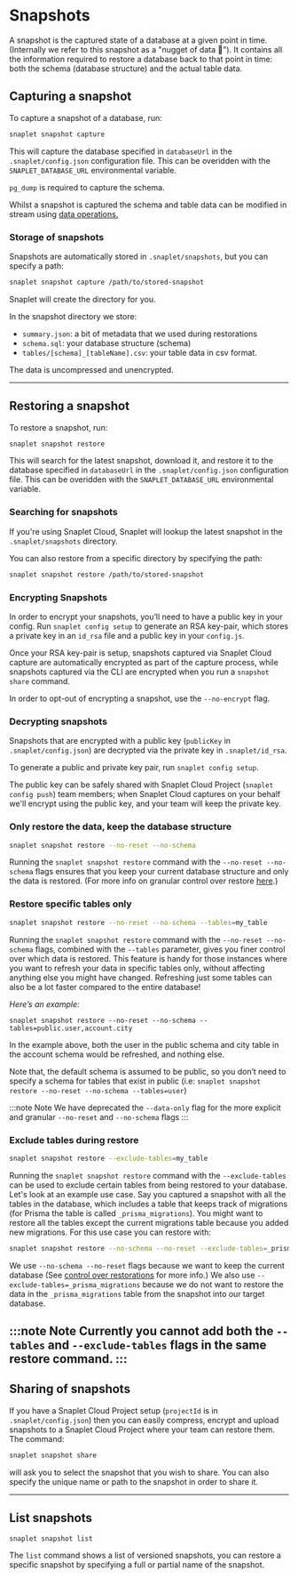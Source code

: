 # Snapshots

A snapshot is the captured state of a database at a given point in time. (Internally we refer to this snapshot as a "nugget of data 🍗").
It contains all the information required to restore a database back to that point in time: both the schema (database structure) and the actual table data.

## Capturing a snapshot

To capture a snapshot of a database, run:

```bash
snaplet snapshot capture
```

This will capture the database specified in `databaseUrl` in the `.snaplet/config.json` configuration file. This can be overidden with the `SNAPLET_DATABASE_URL` environmental variable.

`pg_dump` is required to capture the schema.

Whilst a snapshot is captured the schema and table data can be modified in stream using [data operations.](/references/data-operations/overview)

### Storage of snapshots

Snapshots are automatically stored in `.snaplet/snapshots`, but you can specify a path:

```bash
snaplet snapshot capture /path/to/stored-snapshot
```

Snaplet will create the directory for you.

In the snapshot directory we store:

- `summary.json`: a bit of metadata that we used during restorations
- `schema.sql`: your database structure (schema)
- `tables/[schema]_[tableName].csv`: your table data in csv format.

The data is uncompressed and unencrypted.

---

## Restoring a snapshot

To restore a snapshot, run:

```bash
snaplet snapshot restore
```

This will search for the latest snapshot, download it, and restore it to the database specified in `databaseUrl` in the `.snaplet/config.json` configuration file.
This can be overidden with the `SNAPLET_DATABASE_URL` environmental variable.

### Searching for snapshots

If you're using Snaplet Cloud, Snaplet will lookup the latest snapshot in the `.snaplet/snapshots` directory.

You can also restore from a specific directory by specifying the path:

```bash
snaplet snapshot restore /path/to/stored-snapshot
```

### Encrypting Snapshots

In order to encrypt your snapshots, you’ll need to have a public key in your config. Run `snaplet config setup` to generate an RSA key-pair, which stores a private key in an `id_rsa` file and a public key in your `config.js`. 

Once your RSA key-pair is setup, snapshots captured via Snaplet Cloud capture are automatically encrypted as part of the capture process, while snapshots captured via the CLI are encrypted when you run a `snapshot share` command.

In order to opt-out of encrypting a snapshot, use the `--no-encrypt` flag.


### Decrypting snapshots

Snapshots that are encrypted with a public key (`publicKey` in `.snaplet/config.json`) are decrypted via the private key in `.snaplet/id_rsa`.

To generate a public and private key pair, run `snaplet config setup`.

The public key can be safely shared with Snaplet Cloud Project (`snaplet config push`) team members; when Snaplet Cloud captures on your behalf we'll encrypt using the public key, and your team will keep the private key.

### Only restore the data, keep the database structure

```bash
snaplet snapshot restore --no-reset --no-schema
```

Running the `snaplet snapshot restore` command with the `--no-reset --no-schema` flags ensures that you keep your current database structure and only the data is restored. (For more info on granular control over restore [here](/getting-started/restoring#more-granular-control-over-restorations).)

### Restore specific tables only

```bash
snaplet snapshot restore --no-reset --no-schema --tables=my_table
```

Running the `snaplet snapshot restore` command with the `--no-reset --no-schema` flags, combined with the `--tables` parameter, gives you finer control over which data is restored. This feature is handy for those instances where you want to refresh your data in specific tables only, without affecting anything else you might have changed. Refreshing just some tables can also be a lot faster compared to the entire database!

_Here’s an example:_

`snaplet snapshot restore --no-reset --no-schema --tables=public.user,account.city`

In the example above, both the user in the public schema and city table in the account schema would be refreshed, and nothing else.

Note that, the default schema is assumed to be public, so you don’t need to specify a schema for tables that exist in public (i.e: `snaplet snapshot restore --no-reset --no-schema --tables=user`)

:::note Note
We have deprecated the `--data-only` flag for the more explicit and granular `--no-reset` and `--no-schema` flags
:::

### Exclude tables during restore
```bash
snaplet snapshot restore --exclude-tables=my_table
```

Running the `snaplet snapshot restore` command with the `--exclude-tables` can be used to exclude certain tables from being restored to your database.
Let's look at an example use case. Say you captured a snapshot with all the tables in the database, which includes a table that keeps track of migrations (for Prisma the table is called `_prisma_migrations`). You might want to restore all the tables except the current migrations table because you added new migrations. For this use case you can restore with:

```bash
snaplet snapshot restore --no-schema --no-reset --exclude-tables=_prisma_migrations
```

We use `--no-schema --no-reset` flags because we want to keep the current database (See [control over restorations](/getting-started/restoring#more-granular-control-over-restorations) for more info.) We also use `--exclude-tables=_prisma_migrations` because we do not want to restore the data in the  `_prisma_migrations` table from the snapshot into our target database.


:::note Note
Currently you cannot add both the `--tables` and `--exclude-tables` flags in the same restore command.
:::
---

## Sharing of snapshots

If you have a Snaplet Cloud Project setup (`projectId` is in `.snaplet/config.json`) then you can easily compress, encrypt and upload snapshots to a Snaplet Cloud Project where your team can restore them. The command: 

```bash
snaplet snapshot share
```

will ask you to select the snapshot that you wish to share. You can also specify the unique name or path to the snapshot in order to share it.

---

## List snapshots

```bash
snaplet snapshot list
```

The `list` command shows a list of versioned snapshots, you can restore a specific snapshot by specifying a full or partial name of the snapshot.

